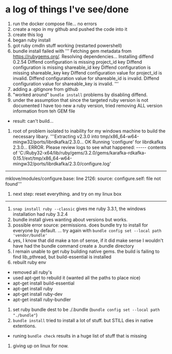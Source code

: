 
# a log of things I've see/done

1. run the docker compose file... no errors
1. create a repo in my github and pushed the code into it
1. create this log
1. began ruby install
1. got ruby cmdln stuff working (restarted powershell)
1. bundle install failed with 
'''
Fetching gem metadata from https://rubygems.org/.
Resolving dependencies...
Installing diffend 0.2.54
Diffend configuration is missing project_id key
Diffend configuration is missing shareable_id key
Diffend configuration is missing shareable_key key
Diffend configuration value for project_id is invalid.
Diffend configuration value for shareable_id is invalid.
Diffend configuration value for shareable_key is invalid.
'''
1. adding a .gitignore from github
1. "worked around" `bundle install` problems by disabling diffend. 
1. under the assumption that since the targeted ruby version is not documented I have too new a ruby version, tried removing ALL version information from teh GEM file
  - result: can't build...
1. root of problem isolated to inability for my windows machine to build the necessary libary. 
'''Extracting v2.3.0 into tmp/x86_64-w64-mingw32/ports/librdkafka/2.3.0... OK
Running 'configure' for librdkafka 2.3.0... ERROR. Please review logs to see
what happened:
----- contents of
'C:/Ruby32-x64/lib/ruby/gems/3.2.0/gems/karafka-rdkafka-0.15.1/ext/tmp/x86_64-w64-mingw32/ports/librdkafka/2.3.0/configure.log'
-----
mklove/modules/configure.base: line 2126: source: configure.self: file not found'''
1. next step: reset everything. and try on my linux box
-----
1. `snap install ruby --classic` gives me ruby 3.3.1, the windows installation had ruby 3.2.4
1. bundle install gives wanting about versions but works. 
1. possible error source: permissions. does bundle try to install for everyone by default. ... try again with `bundle config set --local path 'vendor/bundle'`
1. yes, I know that did make a ton of sense, if it did make sense I wouldn't have had the bundle command create a .bundle directory
1. I remain unable to get ruby building native gems. the build is failing to find lib_pthread, but build-essential is installed
1. rebuilt ruby env
  - removed all ruby's
  - used apt-get to rebuild it (wanted all the paths to place nice)
  - apt-get install build-essential
  - apt-get install ruby
  - apt-get install ruby-dev
  - apt-get install ruby-bundler
1. set ruby bundle dest to be ./.bundle (`bundle config set --local path "./bundle"`)
1. `bundle install` tried to install a lot of stuff. but STILL dies in native extentions. 
  - runing `bundle check` results in a huge list of stuff that is missing

1. giving up on linux for now.

